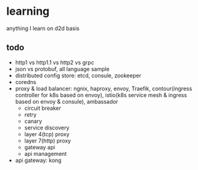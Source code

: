 # learning
anything I learn on d2d basis

## todo
* http1 vs http1.1 vs http2 vs grpc
* json vs protobuf, all language sample
* distributed config store: etcd, consule, zookeeper
* coredns
* proxy & load balancer: ngnix, haproxy, envoy, Traefik, contour(ingress controller for k8s based on envoy), istio(k8s service mesh & ingress based on envoy & consule), ambassador
    * circuit breaker
    * retry
    * canary
    * service discovery
    * layer 4(tcp) proxy
    * layer 7(http) proxy
    * gateway api
    * api management
* api gateway: kong